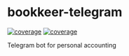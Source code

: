 # bookkeer-telegram

[![coverage](https://gitlab.com/atten0/bookkeeper-telegram/badges/main/pipeline.svg)](https://gitlab.com/atten0/bookkeeper-telegram/-/pipelines)
[![coverage](https://gitlab.com/atten0/bookkeeper-telegram/badges/main/coverage.svg)](http://www.jacoco.org/jacoco)

Telegram bot for personal accounting
